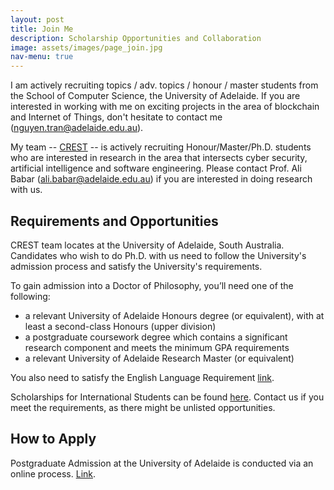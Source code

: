 ```yaml
---
layout: post
title: Join Me
description: Scholarship Opportunities and Collaboration
image: assets/images/page_join.jpg
nav-menu: true
---
```


I am actively recruiting topics / adv. topics / honour / master students from the School of Computer Science, the University of Adelaide. If you are interested in working with me on exciting projects in the area of blockchain and Internet of Things, don't hesitate to contact me (nguyen.tran@adelaide.edu.au). 

My team -- [CREST](https://crest-centre.net) -- is actively recruiting Honour/Master/Ph.D. students who are interested in research in the area that intersects cyber security, artificial intelligence and software engineering. Please contact Prof. Ali Babar (ali.babar@adelaide.edu.au) if you are interested in doing research with us.

## Requirements and Opportunities

CREST team locates at the University of Adelaide, South Australia. Candidates who wish to do Ph.D. with us need to follow the University's admission process and satisfy the University's requirements.

To gain admission into a Doctor of Philosophy, you’ll need one of the following:
- a relevant University of Adelaide Honours degree (or equivalent), with at least a second-class Honours (upper division)
- a postgraduate coursework degree which contains a significant research component and meets the minimum GPA requirements
- a relevant University of Adelaide Research Master (or equivalent)

You also need to satisfy the English Language Requirement [link](https://www.adelaide.edu.au/graduatecentre/future-students/how-to-apply/english-language-requirements).

Scholarships for International Students can be found [here](https://www.adelaide.edu.au/graduatecentre/scholarships#international-applicants). Contact us if you meet the requirements, as there might be unlisted opportunities.

## How to Apply

Postgraduate Admission at the University of Adelaide is conducted via an online process. [Link](https://www.adelaide.edu.au/graduatecentre/future-students/how-to-apply#step-4-apply-online).